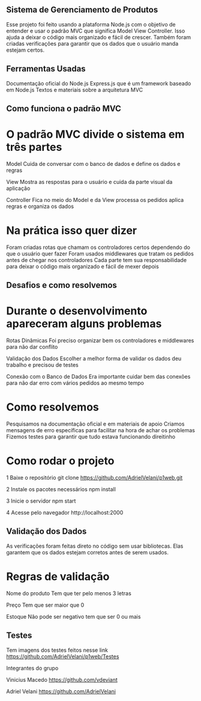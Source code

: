 ## Sistema de Gerenciamento de Produtos

Esse projeto foi feito usando a plataforma Node.js com o objetivo de entender e usar o padrão MVC que significa Model View Controller. Isso ajuda a deixar o código mais organizado e fácil de crescer. Também foram criadas verificações para garantir que os dados que o usuário manda estejam certos.

## Ferramentas Usadas

  Documentação oficial do Node.js
  Express.js que é um framework baseado em Node.js
  Textos e materiais sobre a arquitetura MVC

## Como funciona o padrão MVC

# O padrão MVC divide o sistema em três partes

  Model
    Cuida de conversar com o banco de dados e define os dados e regras

  View
    Mostra as respostas para o usuário e cuida da parte visual da aplicação

  Controller
    Fica no meio do Model e da View processa os pedidos aplica regras e organiza os dados

# Na prática isso quer dizer

  Foram criadas rotas que chamam os controladores certos dependendo do que o usuário quer fazer
  Foram usados middlewares que tratam os pedidos antes de chegar nos controladores
  Cada parte tem sua responsabilidade para deixar o código mais organizado e fácil de mexer depois

## Desafios e como resolvemos

# Durante o desenvolvimento apareceram alguns problemas

  Rotas Dinâmicas
    Foi preciso organizar bem os controladores e middlewares para não dar conflito

  Validação dos Dados
    Escolher a melhor forma de validar os dados deu trabalho e precisou de testes

  Conexão com o Banco de Dados
    Era importante cuidar bem das conexões para não dar erro com vários pedidos ao mesmo tempo

# Como resolvemos

  Pesquisamos na documentação oficial e em materiais de apoio
  Criamos mensagens de erro específicas para facilitar na hora de achar os problemas
  Fizemos testes para garantir que tudo estava funcionando direitinho

# Como rodar o projeto

  1 Baixe o repositório
     git clone https://github.com/AdrielVelani/p1web.git

  2 Instale os pacotes necessários
     npm install

  3 Inicie o servidor
     npm start

  4 Acesse pelo navegador
     http://localhost:2000

## Validação dos Dados

As verificações foram feitas direto no código sem usar bibliotecas. Elas garantem que os dados estejam corretos antes de serem usados.

# Regras de validação

  Nome do produto
    Tem que ter pelo menos 3 letras

  Preço
    Tem que ser maior que 0

  Estoque
    Não pode ser negativo tem que ser 0 ou mais

## Testes

Tem imagens dos testes feitos nesse link
https://github.com/AdrielVelani/p1web/Testes

Integrantes do grupo

  Vinicius Macedo
  https://github.com/vdeviant

  Adriel Velani
  https://github.com/AdrielVelani
